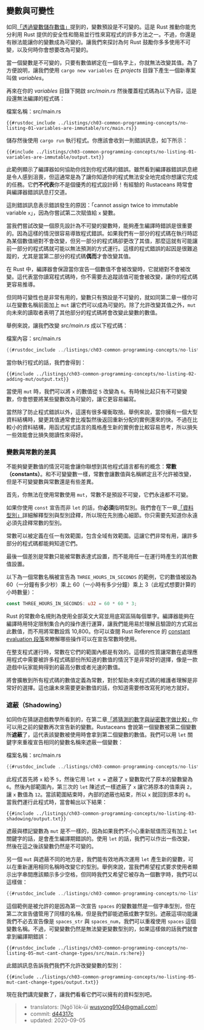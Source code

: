## 變數與可變性

如同[「透過變數儲存數值」][storing-values-with-variables]<!-- ignore -->提到的，變數預設是不可變的。這是 Rust 推動你能充分利用 Rust 提供的安全性和簡易並行性來寫程式的許多方法之一。不過，你還是有辦法能讓你的變數成為可變的。讓我們來探討為何 Rust 鼓勵你多多使用不可變，以及何時你會想要改為可變的。

當一個變數是不可變的，只要有數值綁定在一個名字上，你就無法改變其值。為了方便說明，讓我們使用 `cargo new variables` 在 *projects* 目錄下產生一個新專案叫做 *variables*。

再來在你的 *variables* 目錄下開啟 *src/main.rs* 然後覆蓋程式碼為以下內容，這是段還無法編譯的程式碼：

<span class="filename">檔案名稱：src/main.rs</span>

```rust,ignore,does_not_compile
{{#rustdoc_include ../listings/ch03-common-programming-concepts/no-listing-01-variables-are-immutable/src/main.rs}}
```

儲存然後使用 `cargo run` 執行程式。你應該會收到一則錯誤訊息，如下所示：

```console
{{#include ../listings/ch03-common-programming-concepts/no-listing-01-variables-are-immutable/output.txt}}
```

此範例顯示了編譯器如何協助你找到你程式碼的錯誤。雖然看到編譯器錯誤訊息總是令人感到沮喪，但這通常是為了讓你知道你的程式無法安全地完成你想讓它完成的任務。它們**不代表**你不是個優秀的程式設計師！有經驗的 Rustaceans 時常會與編譯器錯誤訊息打交道。

這則錯誤訊息表示錯誤發生的原因：「cannot assign twice to immutable variable `x`」，因為你嘗試第二次賦值給 `x` 變數。

當我們嘗試改變一個原先設計為不可變的變數時，能夠產生編譯時錯誤是很重要的。因為這樣的情況很容易導致程式錯誤。如果我們有一部分的程式碼在執行時認為某個數值絕對不會改變，但另一部分的程式碼卻更改了其值，那麼這就有可能讓前一部分的程式碼就可能以無法預測的方式運行。這樣的程式錯誤的起因是很難追蹤的，尤其是當第二部分的程式碼**偶而**才會改變其值。

在 Rust 中，編譯器會保證當你宣告一個數值不會被改變時，它就絕對不會被改變。這代表當你讀寫程式碼時，你不需要去追蹤該值可能會被改變，讓你的程式碼更容易推導。

但同時可變性也是非常有用的，變數只有預設是不可變的，就如同第二章一樣你可以在變數名稱前面加上 `mut` 讓它們可以成為可變的。除了允許改變其值之外，`mut` 向未來的讀取者表明了其他部分的程式碼將會改變此變數的數值。

舉例來說，讓我們改變 *src/main.rs*  成以下程式碼：

<span class="filename">檔案內容：src/main.rs</span>

```rust
{{#rustdoc_include ../listings/ch03-common-programming-concepts/no-listing-02-adding-mut/src/main.rs}}
```

當你執行程式的話，我們會得到：

```console
{{#include ../listings/ch03-common-programming-concepts/no-listing-02-adding-mut/output.txt}}
```

當使用 `mut` 時，我們可以將 `x` 的數值從 `5` 改變為 `6`。有時候比起只有不可變變數，你會想要將某些變數改為可變的，讓它更容易編寫。

當然除了防止程式錯誤以外，這還有很多權衡取捨。舉例來說，當你擁有一個大型資料結構時，變更其值通常會比複製然後返回重新分配的實例還來的快。不過在比較小的資料結構，用函式程式語言的風格產生新的實例會比較容易思考，所以損失一些效能會比損失閱讀性來得好。

### 變數與常數的差異

不能夠變更數值的情況可能會讓你聯想到其他程式語言都有的概念：**常數（constants）**。和不可變變數一樣，常數會讓數值與名稱綁定且不允許被改變，但是不可變變數與常數還是有些差異。

首先，你無法在使用常數使用 `mut`，常數不是預設不可變，它們永遠都不可變。

如果你使用 `const` 宣告而非 `let` 的話，你**必須**指明型別。我們會在下一章[「資料型別」][data-types]<!-- ignore -->詳細解釋型別與型別詮釋，所以現在先別擔心細節。你只需要先知道你永遠必須先詮釋常數的型別。

常數可以被定義在任一有效範圍，包含全域有效範圍。這讓它們非常有用，讓許多部分的程式碼都能夠知道它們。

最後一個差別是常數只能被常數表達式設置，而不能用任一在運行時產生的其他數值設置。

以下為一個常數名稱被宣告為 `THREE_HOURS_IN_SECONDS` 的範例，它的數值被設為 60（一分鐘有多少秒）乘上 60（一小時有多少分鐘）乘上 3（此程式想要計算的小時數量）：

```rust
const THREE_HOURS_IN_SECONDS: u32 = 60 * 60 * 3;
```

Rust 的常數命名規則為使用全部英文大寫並用底寫區隔每個單字。編譯器能夠在編譯時用特定限制集合內的操作進行運算，讓我們能用易於理解且驗證的方式寫出此數值，而不用將常數設爲 10,800。你可以查閱 Rust Reference 的 [constant evaluation 段落][const-eval]來瞭解哪些操作可以在宣告常數時使用。

在整支程式運行時，常數在它們的範圍內都是有效的。這樣的性質讓常數在處理應用程式中需要被許多程式碼部份所知道的數值的情況下是非常好的選擇，像是一款遊戲中玩家能夠得到的最高分數或者光速的數值。

將會擴散到所有程式碼的數值定義為常數，對於幫助未來程式碼的維護者理解是非常好的選擇。這也讓未來需要更新數值的話，你知道需要修改寫死的地方就好。

### 遮蔽（Shadowing）

如同你在猜謎遊戲教學所看到的，在第二章[「將猜測的數字與祕密數字做比較」][comparing-the-guess-to-the-secret-number]<!-- ignore -->你可以用之前的變數再次宣告新的變數。Rustaceans 會說第一個變數被第二個變數所**遮蔽**了，這代表該變數被使用時會拿到第二個變數的數值。我們可以用 `let` 關鍵字來重複宣告相同的變數名稱來遮蔽一個變數：

<span class="filename">檔案名稱：src/main.rs</span>

```rust
{{#rustdoc_include ../listings/ch03-common-programming-concepts/no-listing-03-shadowing/src/main.rs}}
```

此程式首先將 `x` 給予 `5`，然後它用 `let x =` 遮蔽了 `x` 變數取代了原本的變數變為 `6`。然後內部範圍內，第三次的 `let` 陳述式一樣遮蔽了 `x` 讓它將原本的值乘與 `2`，讓 `x` 數值為 `12`。當該範圍結束時，內部的遮蔽也結束，所以 `x` 就回到原本的 `6`。當我們運行此程式時，當會輸出以下結果：

```console
{{#include ../listings/ch03-common-programming-concepts/no-listing-03-shadowing/output.txt}}
```

遮蔽與標記變數為 `mut` 是不一樣的，因為如果我們不小心重新賦值而沒有加上 `let` 關鍵字的話，是會產生編譯期錯誤的。使用 `let` 的話，我們可以作出一些改變，然後在這之後該變數仍然是不可變的。

另一個 `mut` 與遮蔽不同的地方是，我們能有效地再次運用 `let` 產生新的變數，可以在重新運用相同名稱時改變它的型別。舉例來說，當我們希望程式要求使用者顯示出字串間應該顯示多少空格，但同時我們又希望它被存為一個數字時，我們可以這樣做：

```rust
{{#rustdoc_include ../listings/ch03-common-programming-concepts/no-listing-04-shadowing-can-change-types/src/main.rs:here}}
```

這個範例是被允許的是因為第一次宣告 `spaces` 的變數雖然是一個字串型別，但在第二次宣告儘管用了同樣的名稱，但是我們卻能遮蔽成數字型別。遮蔽這項功能讓我們不必去宣告像是 `spaces_str` 與 `spaces_num`，我們可以重複使用 `spaces` 這個變數名稱。不過，可變變數仍然是無法變更變數型別的，如果這樣做的話我們就會拿到編譯期錯誤：

```rust,ignore,does_not_compile
{{#rustdoc_include ../listings/ch03-common-programming-concepts/no-listing-05-mut-cant-change-types/src/main.rs:here}}
```

此錯誤訊息告訴我們我們不允許改變變數的型別：

```console
{{#include ../listings/ch03-common-programming-concepts/no-listing-05-mut-cant-change-types/output.txt}}
```

現在我們講完變數了，讓我們看看它們可以擁有的資料型別吧。

[comparing-the-guess-to-the-secret-number]:
ch02-00-guessing-game-tutorial.html#將猜測的數字與祕密數字做比較
[data-types]: ch03-02-data-types.html#資料型別
[storing-values-with-variables]: ch02-00-guessing-game-tutorial.html#透過變數儲存數值
[const-eval]: https://doc.rust-lang.org/stable/reference/const_eval.html

> - translators: [Ngô͘ Io̍k-ūi <wusyong9104@gmail.com>]
> - commit: [d44317c](https://github.com/rust-lang/book/blob/d44317c3122b44fb713aba66cc295dee3453b24b/src/ch03-01-variables-and-mutability.md)
> - updated: 2020-09-05

